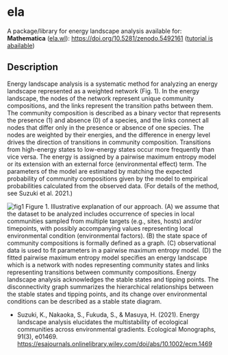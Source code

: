 # ela
A package/library for energy landscape analysis available for:  
**Mathematica** ([ela.wl](https://github.com/kecosz/ela/blob/main/ela.wl)): https://doi.org/10.5281/zenodo.5492161 ([tutorial is abailable]((https://community.wolfram.com/groups/-/m/t/2358581)))
  
## Description  
Energy landscape analysis is a systematic method for analyzing an energy landscape represented as a weighted network (Fig. 1). In the energy landscape, the nodes of the network represent unique community compositions, and the links represent the transition paths between them. The community composition is described as a binary vector that represents the presence (1) and absence (0) of a species, and the links connect all nodes that differ only in the presence or absence of one species. The nodes are weighted by their energies, and the difference in energy level drives the direction of transitions in community composition. Transitions from high-energy states to low-energy states occur more frequently than vice versa. The energy is assigned by a pairwise maximum entropy model or its extension with an external force (environmental effect) term. The parameters of the model are estimated by matching the expected probability of community compositions given by the model to empirical probabilities calculated from the observed data. (For details of the method, see Suzuki et al. 2021.)  
  
![fig1](https://user-images.githubusercontent.com/60416241/131083532-de900019-f558-41c7-b37d-5595e4d5848a.png)
Figure 1. Illustrative explanation of our approach. (A) we assume that the dataset to be analyzed includes occurrence of species in local communities sampled from multiple targets (e.g., sites, hosts) and/or timepoints, with possibly accompanying values representing local environmental condition (environmental factors). (B) the state space of community compositions is formally defined as a graph. (C) observational data is used to fit parameters in a pairwise maximum entropy model. (D) the fitted pairwise maximum entropy model specifies an energy landscape which is a network with nodes representing community states and links representing transitions between community compositions. Energy landscape analysis acknowledges the stable states and tipping points. The disconnectivity graph summarizes the hierarchical relationships between the stable states and tipping points, and its change over environmental conditions can be described as a stable state diagram.

- Suzuki, K., Nakaoka, S., Fukuda, S., & Masuya, H. (2021). Energy landscape analysis elucidates the multistability of ecological communities across environmental gradients. Ecological Monographs, 91(3), e01469. https://esajournals.onlinelibrary.wiley.com/doi/abs/10.1002/ecm.1469
